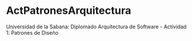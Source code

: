 # ActPatronesArquitectura
Universidad de la Sabana: Diplomado Arquitectura de Software - Actividad 1: Patrones de Diseño

